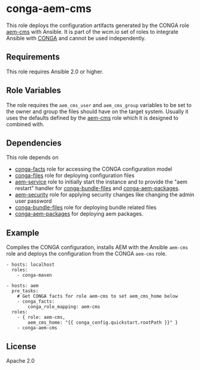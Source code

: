 # conga-aem-cms

This role deploys the configuration artifacts generated by the CONGA role [aem-cms](https://github.com/wcm-io-devops/conga-aem-definitions/blob/develop/conga-aem-definitions/src/main/roles/aem-cms.yaml) with Ansible. It is part of the wcm.io set of roles to integrate Ansible with [CONGA](http://devops.wcm.io/conga/) and cannot be used independently.

## Requirements

This role requires Ansible 2.0 or higher.

## Role Variables

The role requires the `aem_cms_user` and `aem_cms_group` variables to be set to the owner and group the files should have on the target system. Usually it uses the defaults defined by the [aem-cms](https://github.com/wcm-io-devops/ansible-aem-cms) role which it is designed to combined with.

## Dependencies

This role depends on
* [conga-facts](https://github.com/wcm-io-devops/ansible-conga-facts)
  role for accessing the CONGA configuration model
* [conga-files](https://github.com/wcm-io-devops/ansible-conga-files)
  role for deploying configuration files
* [aem-service](https://github.com/wcm-io-devops/ansible-aem-service)
  role to initially start the instance and to provide the "aem restart"
  handler for
  [conga-bundle-files](https://github.com/wcm-io-devops/ansible-conga-bundle-files)
  and [conga-aem-packages](https://github.com/wcm-io-devops/ansible-conga-aem-packages).
* [aem-security](https://github.com/wcm-io-devops/ansible-aem-security)
  role for applying security changes like changing the admin user
  password
* [conga-bundle-files](https://github.com/wcm-io-devops/ansible-conga-bundle-files)
  role for deploying bundle related files
* [conga-aem-packages](https://github.com/wcm-io-devops/ansible-conga-aem-packages)
  for deploying aem packages.

## Example

Compiles the CONGA configuration, installs AEM with the Ansible `aem-cms` role and deploys the configuration from the CONGA `aem-cms` role.

	- hosts: localhost
	  roles:
	    - conga-maven
	
	- hosts: aem
	  pre_tasks:
	    # Get CONGA facts for role aem-cms to set aem_cms_home below
	    - conga_facts:
	        conga_role_mapping: aem-cms
	  roles:
	    - { role: aem-cms,
	        aem_cms_home: "{{ conga_config.quickstart.rootPath }}" }
	    - conga-aem-cms



## License

Apache 2.0
